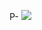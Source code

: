 P- ![](https://firebasestorage.googleapis.com/v0/b/firescript-577a2.appspot.com/o/imgs%2Fapp%2FNeganthropoceneSummit%2FMnwDn7qrKa.png?alt=media&token=c33e3637-c80b-4bbe-b899-417c66633f00)
